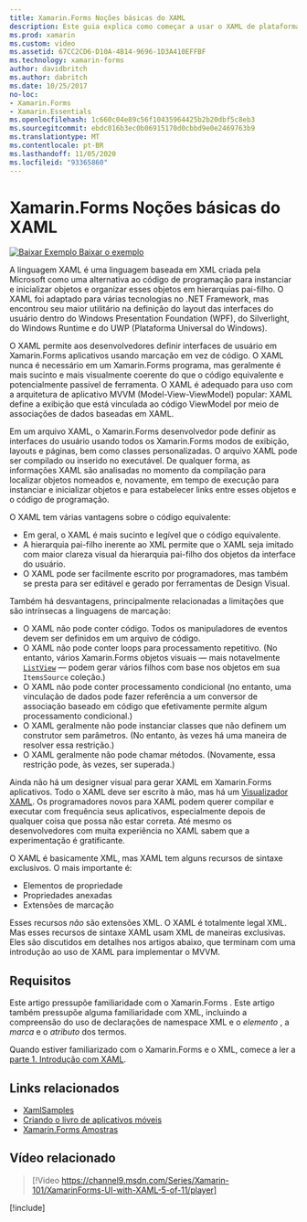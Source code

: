 ```yaml
---
title: Xamarin.Forms Noções básicas do XAML
description: Este guia explica como começar a usar o XAML de plataforma cruzada para dispositivos móveis. O XAML permite aos desenvolvedores definir interfaces de usuário em Xamarin.Forms aplicativos usando marcação em vez de código.
ms.prod: xamarin
ms.custom: video
ms.assetid: 67CC2CD6-D10A-4B14-9696-1D3A410EFFBF
ms.technology: xamarin-forms
author: davidbritch
ms.author: dabritch
ms.date: 10/25/2017
no-loc:
- Xamarin.Forms
- Xamarin.Essentials
ms.openlocfilehash: 1c660c04e89c56f10435964425b2b20dbf5c8eb3
ms.sourcegitcommit: ebdc016b3ec0b06915170d0cbbd9e0e2469763b9
ms.translationtype: MT
ms.contentlocale: pt-BR
ms.lasthandoff: 11/05/2020
ms.locfileid: "93365860"
---
```

# <a name="no-locxamarinforms-xaml-basics"></a>Xamarin.Forms Noções básicas do XAML

[![Baixar Exemplo](~/media/shared/download.png) Baixar o exemplo](/samples/xamarin/xamarin-forms-samples/xamlsamples)

A linguagem XAML é uma linguagem baseada em XML criada pela Microsoft como uma alternativa ao código de programação para instanciar e inicializar objetos e organizar esses objetos em hierarquias pai-filho. O XAML foi adaptado para várias tecnologias no .NET Framework, mas encontrou seu maior utilitário na definição do layout das interfaces do usuário dentro do Windows Presentation Foundation (WPF), do Silverlight, do Windows Runtime e do UWP (Plataforma Universal do Windows).

O XAML permite aos desenvolvedores definir interfaces de usuário em Xamarin.Forms aplicativos usando marcação em vez de código. O XAML nunca é necessário em um Xamarin.Forms programa, mas geralmente é mais sucinto e mais visualmente coerente do que o código equivalente e potencialmente passível de ferramenta. O XAML é adequado para uso com a arquitetura de aplicativo MVVM (Model-View-ViewModel) popular: XAML define a exibição que está vinculada ao código ViewModel por meio de associações de dados baseadas em XAML.

Em um arquivo XAML, o Xamarin.Forms desenvolvedor pode definir as interfaces do usuário usando todos os Xamarin.Forms modos de exibição, layouts e páginas, bem como classes personalizadas. O arquivo XAML pode ser compilado ou inserido no executável. De qualquer forma, as informações XAML são analisadas no momento da compilação para localizar objetos nomeados e, novamente, em tempo de execução para instanciar e inicializar objetos e para estabelecer links entre esses objetos e o código de programação.

O XAML tem várias vantagens sobre o código equivalente:

- Em geral, o XAML é mais sucinto e legível que o código equivalente.
- A hierarquia pai-filho inerente ao XML permite que o XAML seja imitado com maior clareza visual da hierarquia pai-filho dos objetos da interface do usuário.
- O XAML pode ser facilmente escrito por programadores, mas também se presta para ser editável e gerado por ferramentas de Design Visual.

Também há desvantagens, principalmente relacionadas a limitações que são intrínsecas a linguagens de marcação:

- O XAML não pode conter código. Todos os manipuladores de eventos devem ser definidos em um arquivo de código.
- O XAML não pode conter loops para processamento repetitivo. (No entanto, vários Xamarin.Forms objetos visuais — mais notavelmente  [`ListView`](xref:Xamarin.Forms.ListView) — podem gerar vários filhos com base nos objetos em sua `ItemsSource` coleção.)
- O XAML não pode conter processamento condicional (no entanto, uma vinculação de dados pode fazer referência a um conversor de associação baseado em código que efetivamente permite algum processamento condicional.)
- O XAML geralmente não pode instanciar classes que não definem um construtor sem parâmetros. (No entanto, às vezes há uma maneira de resolver essa restrição.)
- O XAML geralmente não pode chamar métodos. (Novamente, essa restrição pode, às vezes, ser superada.)

Ainda não há um designer visual para gerar XAML em Xamarin.Forms aplicativos. Todo o XAML deve ser escrito à mão, mas há um [Visualizador XAML](~/xamarin-forms/xaml/xaml-previewer/index.md). Os programadores novos para XAML podem querer compilar e executar com frequência seus aplicativos, especialmente depois de qualquer coisa que possa não estar correta. Até mesmo os desenvolvedores com muita experiência no XAML sabem que a experimentação é gratificante.

O XAML é basicamente XML, mas XAML tem alguns recursos de sintaxe exclusivos. O mais importante é:

- Elementos de propriedade
- Propriedades anexadas
- Extensões de marcação

Esses recursos *não* são extensões XML. O XAML é totalmente legal XML. Mas esses recursos de sintaxe XAML usam XML de maneiras exclusivas. Eles são discutidos em detalhes nos artigos abaixo, que terminam com uma introdução ao uso de XAML para implementar o MVVM.

## <a name="requirements"></a>Requisitos

Este artigo pressupõe familiaridade com o Xamarin.Forms . Este artigo também pressupõe alguma familiaridade com XML, incluindo a compreensão do uso de declarações de namespace XML e o *elemento* , a *marca* e o *atributo* dos termos.

Quando estiver familiarizado com o Xamarin.Forms e o XML, comece a ler a [parte 1. Introdução com XAML](~/xamarin-forms/xaml/xaml-basics/get-started-with-xaml.md).

## <a name="related-links"></a>Links relacionados

- [XamlSamples](/samples/xamarin/xamarin-forms-samples/xamlsamples)
- [Criando o livro de aplicativos móveis](~/xamarin-forms/creating-mobile-apps-xamarin-forms/index.md)
- [Xamarin.Forms Amostras](/samples/browse/?products=xamarin&term=Xamarin.Forms)

## <a name="related-video"></a>Vídeo relacionado

> [!Video https://channel9.msdn.com/Series/Xamarin-101/XamarinForms-UI-with-XAML-5-of-11/player]

[!include[](~/essentials/includes/xamarin-show-essentials.md)]